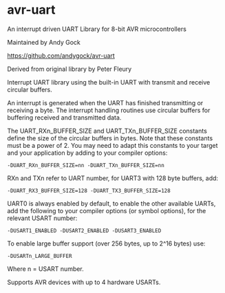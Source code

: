 avr-uart
========

An interrupt driven UART Library for 8-bit AVR microcontrollers

Maintained by Andy Gock

https://github.com/andygock/avr-uart

Derived from original library by Peter Fleury

Interrupt UART library using the built-in UART with transmit and receive circular buffers.

An interrupt is generated when the UART has finished transmitting or
receiving a byte. The interrupt handling routines use circular buffers
for buffering received and transmitted data.

The UART_RXn_BUFFER_SIZE and UART_TXn_BUFFER_SIZE constants define
the size of the circular buffers in bytes. Note that these constants must be a power of 2.
You may need to adapt this constants to your target and your application by adding to your
compiler options:

	-DUART_RXn_BUFFER_SIZE=nn -DUART_TXn_BUFFER_SIZE=nn
 
RXn and TXn refer to UART number, for UART3 with 128 byte buffers, add:

	-DUART_RX3_BUFFER_SIZE=128 -DUART_TX3_BUFFER_SIZE=128

UART0 is always enabled by default, to enable the other available UARTs, add the following
to your compiler options (or symbol options), for the relevant USART number:

	-DUSART1_ENABLED -DUSART2_ENABLED -DUSART3_ENABLED
 
To enable large buffer support (over 256 bytes, up to 2^16 bytes) use:

	-DUSARTn_LARGE_BUFFER
	
Where n = USART number.

Supports AVR devices with up to 4 hardware USARTs.
